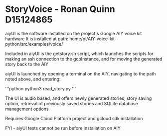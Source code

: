# StoryVoice - Ronan Quinn D15124865

aiyUI is the software installed on the project's Google AIY voice kit hardware
It is installed at path:
home/pi/AIY-voice-kit-python/src/examples/voice/

Included in aiyUI is the getstory.sh script, which launches the scripts for making an ssh connection to the
gcpInstance, and for moving the generated story back to the AIY

aiyUI is launched by opening a terminal on the AIY, navigating to the path noted above, and entering:

'''python
python3 read_story.py
'''

The UI is audio based, and offers newly generated stories, story saving option, retrieval of previously saved stories
and SQLite database management options

Requires Google Cloud Platform project and gcloud sdk installation

FYI - aiyUI tests cannot be run before installation on AIY
